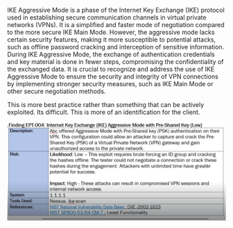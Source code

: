 IKE Aggressive Mode is a phase of the Internet Key Exchange (IKE) protocol used in establishing secure communication channels in virtual private networks (VPNs). It is a simplified and faster mode of negotiation compared to the more secure IKE Main Mode. However, the aggressive mode lacks certain security features, making it more susceptible to potential attacks, such as offline password cracking and interception of sensitive information. During IKE Aggressive Mode, the exchange of authentication credentials and key material is done in fewer steps, compromising the confidentiality of the exchanged data. It is crucial to recognize and address the use of IKE Aggressive Mode to ensure the security and integrity of VPN connections by implementing stronger security measures, such as IKE Main Mode or other secure negotiation methods.


This is more best practice rather than something that can be actively exploited. Its difficult.
This is more of an identification for the client.

![alt text](https://github.com/CyberSec-Monkey/Zero2H4x0r/blob/main/05.%20External%20Pentest%20Playbook/00.%20External%20Pentest%20Images/Pasted%20image%2020230626212954.png)


